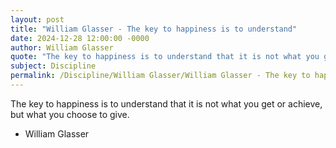 ```yaml
---
layout: post
title: "William Glasser - The key to happiness is to understand"
date: 2024-12-28 12:00:00 -0000
author: William Glasser
quote: "The key to happiness is to understand that it is not what you get or achieve, but what you choose to give."
subject: Discipline
permalink: /Discipline/William Glasser/William Glasser - The key to happiness is to understand
---
```


The key to happiness is to understand that it is not what you get or achieve, but what you choose to give.

- William Glasser
